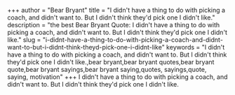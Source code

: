 +++
author = "Bear Bryant"
title = "I didn't have a thing to do with picking a coach, and didn't want to. But I didn't think they'd pick one I didn't like."
description = "the best Bear Bryant Quote: I didn't have a thing to do with picking a coach, and didn't want to. But I didn't think they'd pick one I didn't like."
slug = "i-didnt-have-a-thing-to-do-with-picking-a-coach-and-didnt-want-to-but-i-didnt-think-theyd-pick-one-i-didnt-like"
keywords = "I didn't have a thing to do with picking a coach, and didn't want to. But I didn't think they'd pick one I didn't like.,bear bryant,bear bryant quotes,bear bryant quote,bear bryant sayings,bear bryant saying,quotes, sayings,quote, saying, motivation"
+++
I didn't have a thing to do with picking a coach, and didn't want to. But I didn't think they'd pick one I didn't like.
